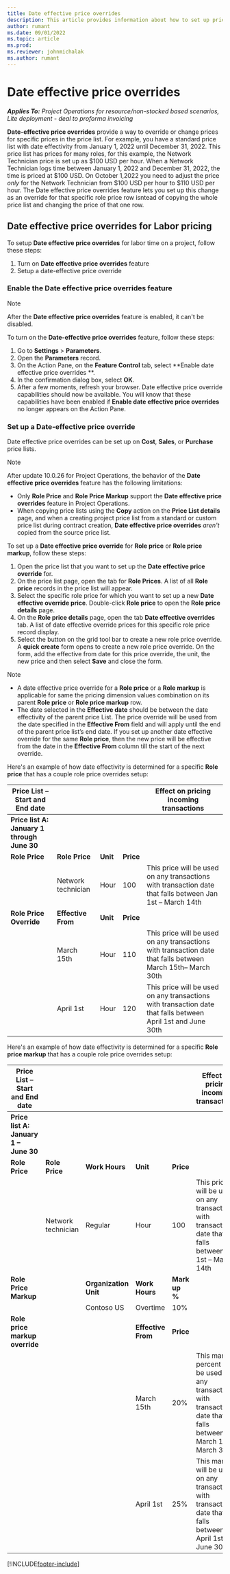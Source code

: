 ```yaml
---
title: Date effective price overrides
description: This article provides information about how to set up price overrides for specific prices in the price list.
author: rumant
ms.date: 09/01/2022
ms.topic: article
ms.prod:
ms.reviewer: johnmichalak
ms.author: rumant
---
```


# Date effective price overrides 

_**Applies To:** Project Operations for resource/non-stocked based scenarios, Lite deployment - deal to proforma invoicing_

**Date-effective price overrides** provide a way to override or change prices for specific prices in the price list. For example, you have a standard price list with date effectivity from January 1, 2022 until December 31, 2022. This price list has prices for many roles, for this example, the Network Technician price is set up as $100 USD per hour. When a Network Technician logs time between January 1, 2022 and December 31, 2022, the time is priced at $100 USD. On October 1,2022 you need to adjust the price *only* for the Network Technician from $100 USD per hour to $110 USD per hour. The Date effective price overrides feature lets you set up this change as an override for that specific role price row isntead of copying the whole price list and changing the price of that one row.

## Date effective price overrides for Labor pricing 
To setup **Date effective price overrides** for labor time on a project, follow these steps:
1.	Turn on **Date effective price overrides** feature
1.	Setup a date-effective price override

### Enable the **Date effective price overrides** feature

> [!NOTE]
> After the **Date effective price overrides** feature is enabled, it can't be disabled.

To turn on the **Date-effective price overrides** feature, follow these steps:

1.	Go to **Settings** \> **Parameters**.
1.	Open the **Parameters** record.
1.	On the Action Pane, on the **Feature Control** tab, select **Enable date effective price overrides **.
1.	In the confirmation dialog box, select **OK**.
1.	After a few moments, refresh your browser. Date effective price override capabilities should now be available. You will know that these capabilities have been enabled if **Enable date effective price overrides** no longer appears on the Action Pane.

### Set up a Date-effective price override
Date effective price overrides can be set up on **Cost**, **Sales**, or **Purchase** price lists. 

> [!NOTE]
> After update 10.0.26 for Project Operations, the behavior of the **Date effective price overrides** feature has the following limitations:
>- Only **Role Price** and **Role Price Markup** support the **Date effective price overrides** feature in Project Operations. 
>- When copying price lists using the **Copy** action on the **Price List details** page, and when a creating project price list from a standard or custom price list during contract creation, **Date effective price overrides** *aren't* copied from the source price list. 

To set up a **Date effective price override** for **Role price** or **Role price markup**, follow these steps:

1.	Open the price list that you want to set up the **Date effective price override** for.
1.	On the price list page, open the tab for **Role Prices**. A list of all **Role price** records in the price list will appear. 
1.	Select the specific role price for which you want to set up a new **Date effective override price**. Double-click **Role price** to open the **Role price details** page.
1.	On the **Role price details** page, open the tab **Date effective overrides** tab. A list of date effective override prices for this specific role price record display.
1.	Select the button on the grid tool bar to create a new role price override. A **quick create** form opens to create a new role price override. On the form, add the effective from date for this price override, the unit, the new price and then select **Save** and close the form. 

> [!NOTE]
>- A date effective price override for a **Role price** or a **Role markup** is applicable for same the pricing dimension values combination on its parent **Role price** or **Role price markup** row. 
>- The date selected in the **Effective date** should be between the date effectivity of the parent price List. The price override will be used from the date specified in the **Effective From** field and will apply until the end of the parent price list’s end date. If you set up another date effective override for the same **Role price**, then the new price will be effective from the date in the **Effective From** column till the start of the next override. 

Here's an example of how date effectivity is determined for a specific **Role price** that has a couple role price overrides setup:

| **Price List – Start and End date** |&nbsp;|&nbsp;|&nbsp;| **Effect on pricing incoming transactions** |
| ---- | ----- | ----- | ----- | --- |
| **Price list A: January 1 through June 30** | &nbsp; | &nbsp; | &nbsp; |
| **Role Price** | **Role Price** | **Unit** | **Price** |&nbsp;|
| &nbsp; | Network technician | Hour | 100 | This price will be used on any transactions with transaction date that falls between Jan 1st – March 14th |
| **Role Price Override** | **Effective From** | **Unit** | **Price** | &nbsp;|
| &nbsp;| March 15th | Hour | 110 | This price will be used on any transactions with transaction date that falls between March 15th– March 30th |
| &nbsp;| April 1st | Hour | 120 | This price will be used on any transactions with transaction date that falls between April 1st and June 30th |

Here's an example of how date effectivity is determined for a specific **Role price markup** that has a couple role price overrides setup:

| **Price List – Start and End date** | &nbsp;|&nbsp; |&nbsp; |&nbsp; | **Effect on pricing incoming transactions** |
| --- | --- | --- | --- | ----- | --- |
| **Price list A: January 1 – June 30** | &nbsp;|&nbsp; |&nbsp; |&nbsp; |&nbsp; |
| **Role Price** | **Role Price** | **Work Hours** | **Unit** | **Price** |&nbsp; |
| &nbsp; | Network technician | Regular | Hour | 100 | This price will be used on any transactions with transaction date that falls between Jan 1st – March 14th |
| **Role Price Markup** | | **Organization Unit** | **Work Hours** | **Mark up %** | &nbsp; |
| &nbsp;| &nbsp;| Contoso US | Overtime | 10% | &nbsp;|&nbsp;
| **Role price markup override** | &nbsp; | &nbsp; | **Effective From** | **Price** | &nbsp; |
| &nbsp; | &nbsp; | &nbsp;| March 15th | 20% | This markup percent will be used on any transactions with transaction date that falls between March 15th– March 30th |
| &nbsp; | &nbsp; | &nbsp; | April 1st | 25% | This markup will be used on any transactions with transaction date that falls between April 1st and June 30th |


[!INCLUDE[footer-include](../includes/footer-banner.md)]
